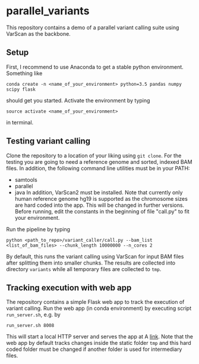 # parallel_variants

This repository contains a demo of a parallel variant calling suite using VarScan as the backbone.

## Setup
First, I recommend to use Anaconda to get a stable python environment. Something like
~~~~
conda create -n <name_of_your_environment> python=3.5 pandas numpy scipy flask
~~~~~
should get you started. Activate the environment by typing 
~~~~
source activate <name_of_your_environment>
~~~~~
in terminal.

## Testing variant calling
Clone the repository to a location of your liking using `git clone`. For the testing you are going to need a reference genome and sorted, indexed BAM files. In addition, the following command line utilities must be in your PATH:
* samtools
* parallel
* java
In addition, VarScan2 must be installed. Note that currently only human reference genome hg19 is supported as the chromosome sizes are hard coded into the app. This will be changed in further versions. Before running, edit the constants in the beginning of file "call.py" to fit your environment.

Run the pipeline by typing
~~~~
python <path_to_repo>/variant_caller/call.py --bam_list <list_of_bam_files> --chunk_length 10000000 --n_cores 2
~~~~
By default, this runs the variant calling using VarScan for input BAM files after splitting them into smaller chunks. The results are collected into directory `variants` while all temporary files are collected to `tmp`.

## Tracking execution with web app
The repository contains a simple Flask web app to track the execution of variant calling. Run the web app (in conda environment) by executing script `run_server.sh`, e.g. by
~~~~
run_server.sh 8008
~~~~
This will start a local HTTP server and serves the app at A [link](http://localhost:8008). Note that the web app by default tracks changes inside the static folder `tmp` and this hard coded folder must be changed if another folder is used for intermediary files.